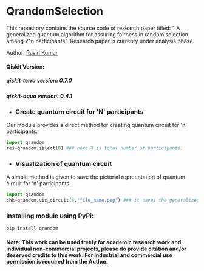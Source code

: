 # QrandomSelection
This repository contains the source code of research paper titled: " A generalized quantum algorithm for assuring fairness in random selection among 2^n participants". Research paper is currenty under analysis phase.

Author: [Ravin Kumar](https://mr-ravin.github.io/)

#### Qiskit Version:
##### qiskit-terra version: 0.7.0
##### qiskit-aqua version: 0.4.1

- ### Create quantum circuit for 'N' participants
Our module provides a direct method for creating quantum circuit for 'n' participants.
```python
import qrandom
res=qrandom.select(8) ### here 8 is total number of participants.
```
- ### Visualization of quantum circuit
A simple method is given to save the pictorial repreentation of quantum circuit for 'n' participants.
```python
import qrandom
chk=qrandom.vis_circuit(8,"file_name.png") ### it saves the generalized quantum circuit for 8 participants in file_name.png file. 
```

### Installing module using PyPi:
```python
pip install qrandom
```

#### Note: This work can be used freely for academic research work and individual non-commercial projects, please do provide citation and/or deserved credits to this work. For Industrial and commercial use permission is required from the Author.
